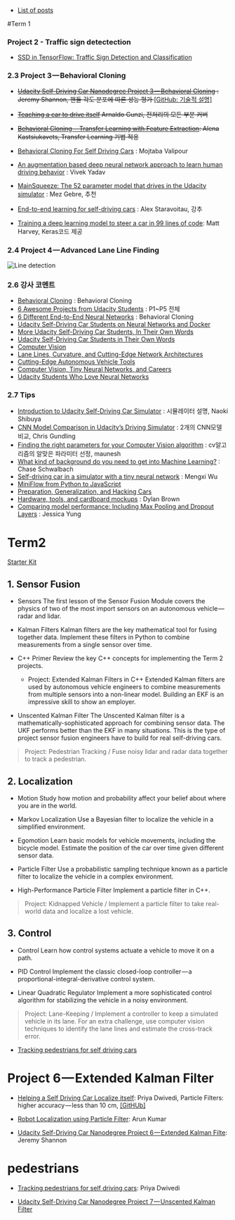 - [List of posts](https://docs.google.com/spreadsheets/d/1Sd7vKwNNkcX3sBiONXyuMAa_QnYiDGrsEcp55ciRGa4/edit?usp=sharing)



#Term 1

### Project 2 - Traffic sign detectection

- [SSD in TensorFlow: Traffic Sign Detection and Classification](https://github.com/georgesung/ssd_tensorflow_traffic_sign_detection)

### 2.3 Project 3 — Behavioral Cloning
* <del>[Udacity Self-Driving Car Nanodegree Project 3 — Behavioral Cloning](https://medium.com/udacity/udacity-self-driving-car-nanodegree-project-3-behavioral-cloning-446461b7c7f9#.j6t0algy9) : Jeremy Shannon, 핸들 각도 분포에 따른 성능 평가 </del>  [[GitHub: 기술적 설명]](https://github.com/jeremy-shannon/CarND-Behavioral-Cloning-Project)

* <del>[Teaching a car to drive itself](https://chatbotslife.com/teaching-a-car-to-drive-himself-e9a2966571c5#.g851pul4b) Arnaldo Gunzi, 전처리의 모든 부분 커버 </del>

- <del> [Behavioral Cloning — Transfer Learning with Feature Extraction](https://medium.com/@kastsiukavets.alena/behavioral-cloning-transfer-learning-with-feature-extraction-a17b0ebabf67#.8rw2nug86): Alena Kastsiukavets, Transfer Learning 기법 적용 </del>

- [Behavioral Cloning For Self Driving Cars](https://medium.com/@ValipourMojtaba/my-approach-for-project-3-2545578a9319#.337eo3ns7) : Mojtaba Valipour

- [An augmentation based deep neural network approach to learn human driving behavior](https://chatbotslife.com/using-augmentation-to-mimic-human-driving-496b569760a9#.10nhc95af) : Vivek Yadav

- [MainSqueeze: The 52 parameter model that drives in the Udacity simulator](https://mez.github.io/deep%20learning/2017/02/14/mainsqueeze-the-52-parameter-model-that-drives-in-the-udacity-simulator/) : Mez Gebre, 추천

- [End-to-end learning for self-driving cars](http://navoshta.com/end-to-end-deep-learning/) : Alex Staravoitau, 강추

- [Training a deep learning model to steer a car in 99 lines of code](https://hackernoon.com/training-a-deep-learning-model-to-steer-a-car-in-99-lines-of-code-ba94e0456e6a#.ix1eccm5j): Matt Harvey, Keras코드 제공


### 2.4 Project 4 — Advanced Lane Line Finding
![Line detection](https://cdn-images-1.medium.com/max/800/1*861hYMj2um2xgPzmeaJizQ.png)


### 2.6 강사 코멘트
- [Behavioral Cloning](https://medium.com/udacity/how-udacitys-self-driving-car-students-approach-behavioral-cloning-5ffbfd2979e5#.utl189or1) : Behavioral Cloning
- [6 Awesome Projects from Udacity Students](https://medium.com/self-driving-cars/6-awesome-projects-from-udacity-students-and-1-awesome-thinkpiece-550004812558#.q86pa2wnr) : P1~P5 전체
- [6 Different End-to-End Neural Networks](https://medium.com/self-driving-cars/6-different-end-to-end-neural-networks-f307fa2904a5#.m9oak3lui) : Behavioral Cloning
- [Udacity Self-Driving Car Students on Neural Networks and Docker](https://medium.com/self-driving-cars/udacity-self-driving-car-students-on-neural-networks-and-docker-ce6d0e8aa8a5#.h35v6qssx)
- [More Udacity Self-Driving Car Students, In Their Own Words](https://medium.com/self-driving-cars/more-udacity-self-driving-car-students-in-their-own-words-193b99ee66eb#.i967c57v5)
- [Udacity Self-Driving Car Students in Their Own Words](https://medium.com/self-driving-cars/self-driving-car-student-posts-171fcf4cd7a1#.up9x404km)
- [Computer Vision](https://medium.com/self-driving-cars/how-udacity-students-learn-computer-vision-3eefb9d6b552#.ai0w0mwxy)
- [Lane Lines, Curvature, and Cutting-Edge Network Architectures](https://medium.com/self-driving-cars/udacity-students-on-lane-lines-curvature-and-cutting-edge-network-architectures-6deef049659f#.2q7up4bey)
- [Cutting-Edge Autonomous Vehicle Tools](https://medium.com/self-driving-cars/udacity-students-on-cutting-edge-autonomous-vehicle-tools-3c540eb7397f#.iflpootft)
- [Computer Vision, Tiny Neural Networks, and Careers](https://medium.com/self-driving-cars/udacity-students-on-computer-vision-neural-networks-and-careers-f6297d9cb15f#.wwiqwhmct)
- [Udacity Students Who Love Neural Networks](https://medium.com/self-driving-cars/udacity-students-who-love-neural-networks-f5ccb0826b0f#.89p4fjkqe)


### 2.7 Tips
- [Introduction to Udacity Self-Driving Car Simulator](https://medium.com/towards-data-science/introduction-to-udacity-self-driving-car-simulator-4d78198d301d#.rit7ljgmr) : 시뮬레이터 설명, Naoki Shibuya
- [CNN Model Comparison in Udacity’s Driving Simulator](https://medium.com/@chrisgundling/cnn-model-comparison-in-udacitys-driving-simulator-9261de09b45#.4ftznxoee) : 2개의 CNN모델 비교, Chris Gundling
- [Finding the right parameters for your Computer Vision algorithm](https://medium.com/@maunesh/finding-the-right-parameters-for-your-computer-vision-algorithm-d55643b6f954#.rl7dj0jxs) : cv알고리즘의 알맞은 파라미터 선정, maunesh
- [What kind of background do you need to get into Machine Learning?](http://www.chaseschwalbach.com/what-kind-of-background-do-you-need-to-get-into-machine-learning/) : Chase Schwalbach
- [Self-driving car in a simulator with a tiny neural network](https://medium.com/@xslittlegrass/self-driving-car-in-a-simulator-with-a-tiny-neural-network-13d33b871234#.uz2xos9up) : Mengxi Wu
- [MiniFlow from Python to JavaScript](https://medium.com/@tempflip/what-ive-learned-about-neural-networks-when-porting-miniflow-from-python-to-javascript-33ef3c143b5c#.88v5wq110)
- [Preparation, Generalization, and Hacking Cars](https://medium.com/self-driving-cars/carnd-0-on-preparation-generalization-and-hacking-cars-41f4f54be5ca#.m00tx4gkr)
- [Hardware, tools, and cardboard mockups](https://djwbrown.github.io/self-driving-nanodegree/brz/update/2017/01/23/hardware-tools-and-cardboard-mockups.html) : Dylan Brown
- [Comparing model performance: Including Max Pooling and Dropout Layers](http://www.jessicayung.com/comparing-model-performance-including-max-pooling-and-dropout-layers/) : Jessica Yung



# Term2

[Starter Kit](https://drive.google.com/file/d/0B6Ry8c3OoOuqU3g1TmhEZXVWQUk/view)

## 1. Sensor Fusion
- Sensors
The first lesson of the Sensor Fusion Module covers the physics of two of the most import sensors on an autonomous vehicle — radar and lidar.

- Kalman Filters
Kalman filters are the key mathematical tool for fusing together data. Implement these filters in Python to combine measurements from a single sensor over time.

- C++ Primer
Review the key C++ concepts for implementing the Term 2 projects.
  - Project: Extended Kalman Filters in C++
Extended Kalman filters are used by autonomous vehicle engineers to combine measurements from multiple sensors into a non-linear model. Building an EKF is an impressive skill to show an employer.

- Unscented Kalman Filter
The Unscented Kalman filter is a mathematically-sophisticated approach for combining sensor data. The UKF performs better than the EKF in many situations. This is the type of project sensor fusion engineers have to build for real self-driving cars.

> Project: Pedestrian Tracking / Fuse noisy lidar and radar data together to track a pedestrian.

## 2. Localization
- Motion
Study how motion and probability affect your belief about where you are in the world.

- Markov Localization
Use a Bayesian filter to localize the vehicle in a simplified environment.

- Egomotion
Learn basic models for vehicle movements, including the bicycle model. Estimate the position of the car over time given different sensor data.

- Particle Filter
Use a probabilistic sampling technique known as a particle filter to localize the vehicle in a complex environment.

- High-Performance Particle Filter
Implement a particle filter in C++.

> Project: Kidnapped Vehicle / Implement a particle filter to take real-world data and localize a lost vehicle.

## 3. Control
- Control
Learn how control systems actuate a vehicle to move it on a path.

- PID Control
Implement the classic closed-loop controller — a proportional-integral-derivative control system.

- Linear Quadratic Regulator
Implement a more sophisticated control algorithm for stabilizing the vehicle in a noisy environment.

> Project: Lane-Keeping / Implement a controller to keep a simulated vehicle in its lane. For an extra challenge, use computer vision techniques to identify the lane lines and estimate the cross-track error.


- [Tracking pedestrians for self driving cars](https://medium.com/towards-data-science/tracking-pedestrians-for-self-driving-cars-ccf588acd170)

# Project 6 — Extended Kalman Filter

- [Helping a Self Driving Car Localize itself](https://medium.com/@priya.dwivedi/helping-a-self-driving-car-localize-itself-88705f419e4a): Priya Dwivedi, Particle Filters: higher accuracy — less than 10 cm, [[GitHUb]](https://github.com/priya-dwivedi/CarND-Kidnapped-Vehicle-Project)

- [Robot Localization using Particle Filter](https://medium.com/@ioarun/robot-localization-using-particle-filter-fe051c5d38e2): Arun Kumar

- [Udacity Self-Driving Car Nanodegree Project 6 — Extended Kalman Filte](https://medium.com/udacity/udacity-self-driving-car-nanodegree-project-6-extended-kalman-filter-c3eac16c283d): Jeremy Shannon

# pedestrians
- [Tracking pedestrians for self driving cars](https://medium.com/towards-data-science/tracking-pedestrians-for-self-driving-cars-ccf588acd170): Priya Dwivedi

- [Udacity Self-Driving Car Nanodegree Project 7 — Unscented Kalman Filter](https://medium.com/@jeremyeshannon/udacity-self-driving-car-nanodegree-project-7-unscented-kalman-filter-ea8bef72a5c7)
